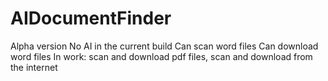 # AIDocumentFinder
Alpha version
No AI in the current build
Can scan word files
Can download word files
In work: scan and download pdf files, scan and download from the internet
